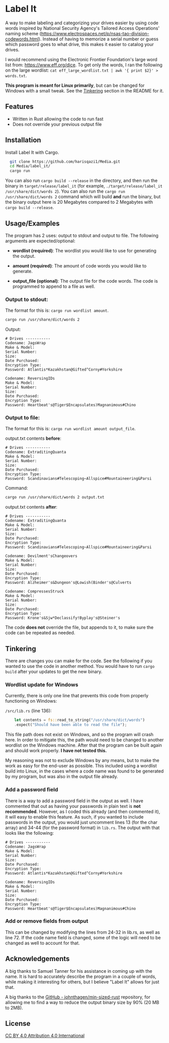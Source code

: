 # Label It

A way to make labeling and categorizing your drives easier by using code words inspired by National Security Agency's Tailored Access Operations' naming scheme (https://www.electrospaces.net/p/nsas-tao-division-codewords.html). Instead of having to memorize a serial number or guess which password goes to what drive, this makes it easier to catalog your drives. 

I would recommend using the Electronic Frontier Foundation's large word list from: https://www.eff.org/dice. To get only the words, I ran the following on the large wordlist: `cat eff_large_wordlist.txt | awk '{ print $2}' > words.txt`.

**This program is meant for Linux primarily**, but can be changed for Windows with a small tweak. See the [Tinkering](#wordlist-update-for-windows) section in the README for it.

## Features

- Written in Rust allowing the code to run fast 
- Does not override your previous output file

## Installation

Install Label It with Cargo. 

```bash
  git clone https://github.com/harisqazi1/Media.git
  cd Media/label_it/
  cargo run
```

You can also run `cargo build --release` in the directory, and then run the binary in `target/release/label_it` (for example, `./target/release/label_it /usr/share/dict/words 2`). You can also run the `cargo run /usr/share/dict/words 2` command which will build **and** run the binary, but the binary output here is 20 Megabytes compared to 2 Megabytes with `cargo build --release`.

## Usage/Examples

The program has 2 uses: output to stdout and output to file. The following arguments are expected/optional:

- **wordlist (required)**: The wordlist you would like to use for generating the output.

- **amount (required)**: The amount of code words you would like to generate.

- **output_file (optional)**: The output file for the code words. The code is programmed to append to a file as well.

### Output to stdout:

The format for this is: `cargo run wordlist amount`.

```bash
cargo run /usr/share/dict/words 2
```

Output:

```
# Drives -----------
Codename: JagsWrap
Make & Model: 
Serial Number: 
Size: 
Date Purchased: 
Encryption Type: 
Password: Atlantis*Kazakhstan@Gifted^Corny#Yorkshire

Codename: ReversingIDs
Make & Model: 
Serial Number: 
Size: 
Date Purchased: 
Encryption Type: 
Password: Heartbeat's@Tiger$Encapsulates)Magnanimous#Chino
```

### Output to file:

The format for this is: `cargo run wordlist amount output_file`.

output.txt contents **before**:

```
# Drives -----------
Codename: ExtraditingQuanta
Make & Model: 
Serial Number: 
Size: 
Date Purchased: 
Encryption Type: 
Password: Scandinavians#Telescoping~Allspice#Mountaineering&Parsi
```

Command:

```bash
cargo run /usr/share/dict/words 2 output.txt
```

output.txt contents **after**:

```
# Drives -----------
Codename: ExtraditingQuanta
Make & Model: 
Serial Number: 
Size: 
Date Purchased: 
Encryption Type: 
Password: Scandinavians#Telescoping~Allspice#Mountaineering&Parsi

Codename: Devilment'sChangeovers
Make & Model: 
Serial Number: 
Size: 
Date Purchased: 
Encryption Type: 
Password: Alzheimer's&Dungeon's@Lowish(Binder's@Culverts

Codename: CompressesStruck
Make & Model: 
Serial Number: 
Size: 
Date Purchased: 
Encryption Type: 
Password: Krone's&Sjw*Declassify!Byplay's@Steiner's
```

The code **does not** override the file, but appends to it, to make sure the code can be repeated as needed.

## Tinkering

There are changes you can make for the code. See the following if you wanted to use the code in another method. You would have to run `cargo build` after your updates to get the new binary.

### Wordlist update for Windows

Currently, there is only one line that prevents this code from properly functioning on Windows:

`/src/lib.rs` (line 136):

```rust
    let contents = fs::read_to_string("/usr/share/dict/words")
    .expect("Should have been able to read the file");
```

This file path does not exist on Windows, and so the program will crash here. In order to mitigate this, the path would need to be changed to another wordlist on the Windows machine. After that the program can be built again and should work properly. **I have not tested this.**

My reasoning was not to exclude Windows by any means, but to make the work as easy for the end-user as possible. This included using a wordlist build into Linux, in the cases where a code name was found to be generated by my program, but was also in the output file already.

### Add a password field

There is a way to add a password field in the output as well. I have commented that out as having your passwords in plain text is **not recommended**. However, as I coded this already (and then commented it), it will easy to enable this feature. As such, if you wanted to include passwords in the output, you would just uncomment lines 13 (for the char array) and 34-44 (for the password format) in `lib.rs`. The output with that looks like the following:

```
# Drives -----------
Codename: JagsWrap
Make & Model: 
Serial Number: 
Size: 
Date Purchased: 
Encryption Type: 
Password: Atlantis*Kazakhstan@Gifted^Corny#Yorkshire

Codename: ReversingIDs
Make & Model: 
Serial Number: 
Size: 
Date Purchased: 
Encryption Type: 
Password: Heartbeat's@Tiger$Encapsulates)Magnanimous#Chino
```

### Add or remove fields from output

This can be changed by modifying the lines from 24-32 in lib.rs, as well as line 72. If the code name field is changed, some of the logic will need to be changed as well to account for that.

## Acknowledgements

A big thanks to Samuel Tanner for his assistance in coming up with the name. It is hard to accurately describe the program in a couple of words, while making it interesting for others, but I believe "Label It" allows for just that. 

A big thanks to the [GitHub - johnthagen/min-sized-rust](https://github.com/johnthagen/min-sized-rust) repository, for allowing me to find a way to reduce the output binary size by 90% (20 MB to 2MB).

## License

[CC BY 4.0 Attribution 4.0 International](https://creativecommons.org/licenses/by/4.0/)
